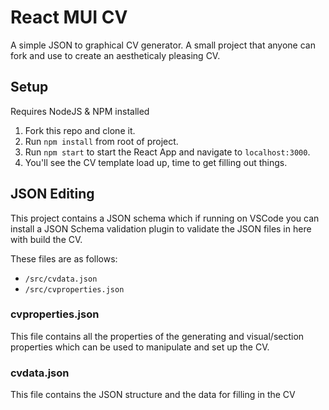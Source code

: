 # React MUI CV
A simple JSON to graphical CV generator. A small project that anyone can fork and use to create an aestheticaly pleasing CV.

## Setup
Requires NodeJS & NPM installed

1. Fork this repo and clone it.
2. Run `npm install` from root of project.
3. Run `npm start` to start the React App and navigate to `localhost:3000`.
4. You'll see the CV template load up, time to get filling out things.

## JSON Editing
This project contains a JSON schema which if running on VSCode you can install a JSON Schema validation plugin to validate the JSON files in here with build the CV.

These files are as follows:
- `/src/cvdata.json`
- `/src/cvproperties.json`

### cvproperties.json
This file contains all the properties of the generating and visual/section properties which can be used to manipulate and set up the CV.

### cvdata.json
This file contains the JSON structure and the data for filling in the CV